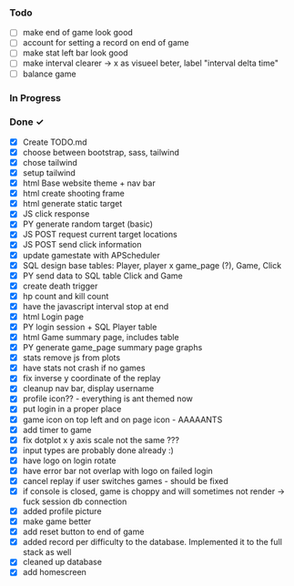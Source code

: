 ### Todo

- [ ] make end of game look good
- [ ] account for setting a record on end of game
- [ ] make stat left bar look good
- [ ] make interval clearer -> x as visueel beter, label "interval delta time"
- [ ] balance game

### In Progress

### Done ✓

- [X] Create TODO.md
- [X] choose between bootstrap, sass, tailwind
- [X] chose tailwind
- [X] setup tailwind
- [X] html Base website theme + nav bar
- [X] html create shooting frame
- [X] html generate static target
- [X] JS click response
- [X] PY generate random target (basic)
- [X] JS POST request current target locations
- [X] JS POST send click information
- [X] update gamestate with APScheduler
- [X] SQL design base tables: Player, player x game_page (?), Game, Click
- [X] PY send data to SQL table Click and Game
- [X] create death trigger
- [X] hp count and kill count
- [X] have the javascript interval stop at end
- [X] html Login page
- [X] PY login session + SQL Player table
- [X] html Game summary page, includes table
- [X] PY generate game_page summary page graphs
- [X] stats remove js from plots
- [X] have stats not crash if no games
- [X] fix inverse y coordinate of the replay
- [X] cleanup nav bar, display username
- [X] profile icon?? - everything is ant themed now
- [X] put login in a proper place
- [X] game icon on top left and on page icon - AAAAANTS
- [X] add timer to game
- [X] fix dotplot x y axis scale not the same ???
- [X] input types are probably done already :)
- [X] have logo on login rotate
- [X] have error bar not overlap with logo on failed login
- [X] cancel replay if user switches games - should be fixed
- [X] if console is closed, game is choppy and will sometimes not render -> fuck session db connection
- [X] added profile picture
- [X] make game better
- [X] add reset button to end of game
- [X] added record per difficulty to the database. Implemented it to the full stack as well
- [X] cleaned up database
- [X] add homescreen
